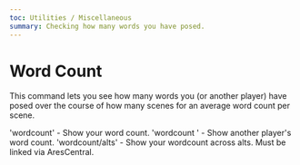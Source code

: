 ```yaml
---
toc: Utilities / Miscellaneous
summary: Checking how many words you have posed.
---
```

# Word Count
This command lets you see how many words you (or another player) have posed over the course of how many scenes for an average word count per scene.

'wordcount' - Show your word count.
'wordcount <name>' - Show another player's word count.
'wordcount/alts' - Show your wordcount across alts. Must be linked via AresCentral.